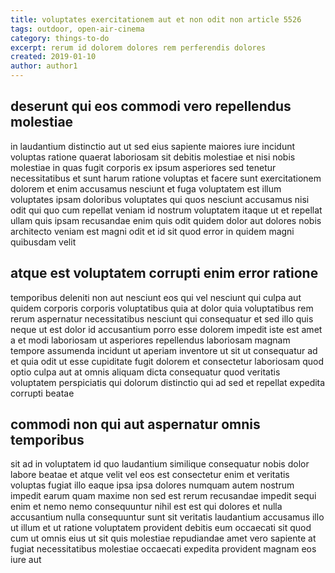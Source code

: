 ```yaml
---
title: voluptates exercitationem aut et non odit non article 5526
tags: outdoor, open-air-cinema
category: things-to-do
excerpt: rerum id dolorem dolores rem perferendis dolores
created: 2019-01-10
author: author1
---
```


## deserunt qui eos commodi vero repellendus molestiae

in laudantium distinctio aut ut sed eius sapiente maiores iure incidunt voluptas ratione quaerat laboriosam sit debitis molestiae et nisi nobis molestiae in quas fugit corporis ex ipsum asperiores sed tenetur necessitatibus et sunt harum ratione voluptas et facere sunt exercitationem dolorem et enim accusamus nesciunt et fuga voluptatem est illum voluptates ipsam doloribus voluptates qui quos nesciunt accusamus nisi odit qui quo cum repellat veniam id nostrum voluptatem itaque ut et repellat ullam quis ipsam recusandae enim quis odit quidem dolor aut dolores nobis architecto veniam est magni odit et id sit quod error in quidem magni quibusdam velit

## atque est voluptatem corrupti enim error ratione

temporibus deleniti non aut nesciunt eos qui vel nesciunt qui culpa aut quidem corporis corporis voluptatibus quia at dolor quia voluptatibus rem rerum aspernatur necessitatibus nesciunt qui consequatur et sed illo quis neque ut est dolor id accusantium porro esse dolorem impedit iste est amet a et modi laboriosam ut asperiores repellendus laboriosam magnam tempore assumenda incidunt ut aperiam inventore ut sit ut consequatur ad et quia odit ut esse cupiditate fugit dolorem et consectetur laboriosam quod optio culpa aut at omnis aliquam dicta consequatur quod veritatis voluptatem perspiciatis qui dolorum distinctio qui ad sed et repellat expedita corrupti beatae

## commodi non qui aut aspernatur omnis temporibus

sit ad in voluptatem id quo laudantium similique consequatur nobis dolor labore beatae et atque velit vel eos est consectetur enim et veritatis voluptas fugiat illo eaque ipsa ipsa dolores numquam autem nostrum impedit earum quam maxime non sed est rerum recusandae impedit sequi enim et nemo nemo consequuntur nihil est est qui dolores et nulla accusantium nulla consequuntur sunt sit veritatis laudantium accusamus illo ut illum et ut ratione voluptatem provident debitis eum occaecati sit quod cum ut omnis eius ut sit quis molestiae repudiandae amet vero sapiente at fugiat necessitatibus molestiae occaecati expedita provident magnam eos iure aut
